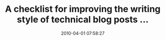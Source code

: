 ---
date: 2010-04-01 07:58:27
link:
  source: delicious
  source_url: https://del.icio.us/roytang
  text: A checklist for improving the writing style of technical blog posts ...
  url: http://pietro.open-lab.com/2010/02/23/a-checklist-for-improving-the-writing-style-of-technical-blog-posts/
slug: a-checklist-for-improving-the-writing-style-of-technical-blog-posts
source: delicious
tags:
- programming
- writing
- blogging
title: A checklist for improving the writing style of technical blog posts ...
---